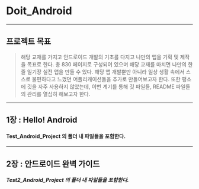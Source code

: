 # Doit_Android
-------------
## 프로젝트 목표
> 해당 교재를 가지고 안드로이드 개발의 기초를 다지고 나만의 앱을 기획 및 제작을 목표로 한다.
> 총 830 페이지로 구성되어 있으며 해당 교재를 마치면 나만의 한 줄 일기장 실전 앱을 만들 수 있다.
> 해당 앱 개발뿐만 아니라 일상 생활 속에서 스스로 불편하다고 느꼈던 어플리캐이션들을 추가로 만들어보고자 한다.
> 또한 평소에 깃을 자주 사용하지 않았는데, 이번 계기를 통해 깃 파일들, README 파일들의 관리를 열심히 해보고자 한다.
-------------
## 1장 : Hello! Android
#### Test_Android_Project 의 폴더 내 파일들을 포함한다.
-------------
## 2장 : 안드로이드 완벽 가이드
##### Test2_Android_Project 의 폴더 내 파일들을 포함한다.
